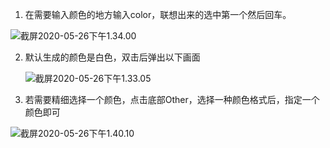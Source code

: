 1. 在需要输入颜色的地方输入color，联想出来的选中第一个然后回车。

![截屏2020-05-26下午1.34.00](https://tva1.sinaimg.cn/large/007S8ZIlly1gf5sm4ey6aj30to0emn83.jpg)

2. 默认生成的颜色是白色，双击后弹出以下画面

   ![截屏2020-05-26下午1.33.05](https://tva1.sinaimg.cn/large/007S8ZIlly1gf5spvq5z8j30z20l0nfh.jpg)

3. 若需要精细选择一个颜色，点击底部Other，选择一种颜色格式后，指定一个颜色即可

![截屏2020-05-26下午1.40.10](https://tva1.sinaimg.cn/large/007S8ZIlly1gf5srh9crxj30ci0kajud.jpg)